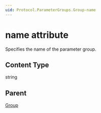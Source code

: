 ```yaml
---
uid: Protocol.ParameterGroups.Group-name
---
```


# name attribute

Specifies the name of the parameter group.

## Content Type

string

## Parent

[Group](xref:Protocol.ParameterGroups.Group)
